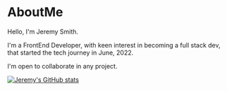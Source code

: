 # AboutMe


Hello, I'm Jeremy Smith.

I'm a FrontEnd Developer, with keen interest in becoming a full stack dev, that started the tech journey in June, 2022.

I'm open to collaborate in any project.

[![Jeremy's GitHub stats](https://github-readme-stats.vercel.app/api?username=st-jeremy&count_private=true&show_icons=true)](https://github.com/st-jeremy/github-readme-stats)


